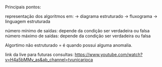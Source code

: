 Principais pontos:

representação dos algoritmos em:
-> diagrama estruturado
-> fluxograma
-> linguagem estruturada

número mínimo de saídas: depende da condição ser verdadeira ou falsa
número máximo de saídas: depende da condição ser verdadeira ou falsa

Algortimo não estruturado = é quando possui alguma anomalia.

link da live para futuras consultas:
https://www.youtube.com/watch?v=H4a5bMMv_as&ab_channel=tvunicarioca
